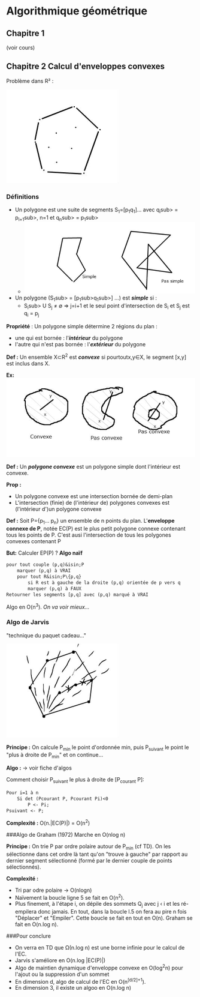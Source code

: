 # Algorithmique géométrique
## Chapitre 1
(voir cours)
## Chapitre 2 Calcul d'enveloppes convexes

Problème dans R² :

![img1](./img/Chap2_1.jpg)

### Définitions
- Un polygone est une suite de segments S<sub>1</sub>=[p<sub>1</sub>q<sub>1</sub>]... avec q<sub>i</sub>sub> = p<sub>i+1</sub>sub>, n=1 et q<sub>n</sub>sub> = p<sub>1</sub>sub>
	- ![img2](./img/Chap2_2.jpg)
- Un polygone (S<sub>1</sub>sub> = [p<sub>1</sub>sub>q<sub>1</sub>sub>] ...) est ***simple*** si :
	- S<sub>i</sub>sub> U S<sub>j</sub> &ne; ∅ => j=i+1 et le seul point d'intersection de S<sub>i</sub> et S<sub>j</sub> est q<sub>i</sub> = p<sub>j</sub>

**Propriété** : Un polygone simple détermine 2 régions du plan :

- une qui est bornée : l'***intérieur*** du polygone
- l'autre qui n'est pas bornée : l'***extérieur*** du polygone

**Def  :** Un ensemble X⊂R<sup>2</sup> est ***convexe*** si pourtoutx,y&isin;X, le segment [x,y] est inclus dans X.

**Ex:** ![img3](./img/Chap2_3.jpg)

**Def :** Un ***polygone convexe*** est un polygone simple dont l'intérieur est convexe.

**Prop :**

- Un polygone convexe est une intersection bornée de demi-plan
- L'intersection (finie) de (l'intérieur de) polygones convexes est (l'intérieur d')un polygone convexe

**Def :** Soit P={p<sub>1</sub>... p<sub>n</sub>} un ensemble de n points du plan. L'**enveloppe connexe de P**, notée EC(P) est le plus petit polygone connexe contenant tous les points de P.
C'est ausi l'intersection de tous les polygones convexes contenant P

**But:** Calculer EP(P) ?
**Algo naïf**

```
pour tout couple (p,q)&isin;P
	marquer (p,q) à VRAI
	pour tout R&isin;P\{p,q}
		si R est à gauche de la droite (p,q) orientée de p vers q
		marquer (p,q) à FAUX
Retourner les segments [p,q] avec (p,q) marqué à VRAI
```

Algo en O(n<sup>3</sup>). *On va voir mieux...*

### Algo de Jarvis
"technique du paquet cadeau..."

![img4](./img/Chap2_4.jpg)

**Principe :** On calcule P<sub>min</sub> le point d'ordonnée min, puis P<sub>suivant</sub> le point le "plus à droite de P<sub>min</sub>" et on continue...

**Algo :** -> voir fiche d'algos

Comment choisir P<sub>suivant</sub> le plus à droite de [P<sub>courant</sub> P]:
```
Pour i=1 à n
	Si det (Pcourant P, Pcourant Pi)<0
		P <- Pi;
Psuivant <- P;
```
**Complexité :** O(n.|EC(P)|) = O(n<sup>2</sup>)

###Algo de Graham (1972)
Marche en O(nlog n)

**Principe :** On trie P par ordre polaire autour de P<sub>min</sub> (cf TD). On les sélectionne dans cet ordre là tant qu'on "trouve à gauche" par rapport au dernier segment sélectionné (formé par le dernier couple de points sélectionnés).

**Complexité :**
- Tri par odre polaire -> O(nlogn)
- Naïvement la boucle ligne 5 se fait en O(n<sup>2</sup>).
- Plus finement, à l'étape i, on dépile des sommets Q<sub>j</sub> avec j &lsaquo; i et les ré-empilera donc jamais. En tout, dans la boucle l.5 on fera au pire n fois "Déplacer" et "Empiler". Cette boucle se fait en tout en O(n).
Graham se fait en O(n.log n).

###Pour conclure

- On verra en TD que Ω(n.log n) est une borne infinie pour le calcul de l'EC.
- Jarvis s'améliore en O(n.log |EC(P)|)
- Algo de maintien dynamique d'enveloppe convexe en O(log<sup>2</sup>n) pour l'ajout ou la suppression d'un sommet
- En dimension d, algo de calcul de l'EC en O(n<sup>[d/2]+1</sup>).
- En dimension 3, il existe un algoo en O(n.log n)
